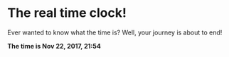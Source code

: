 # The real time clock!

Ever wanted to know what the time is? Well, your journey is about to end!

**The time is Nov 22, 2017, 21:54**